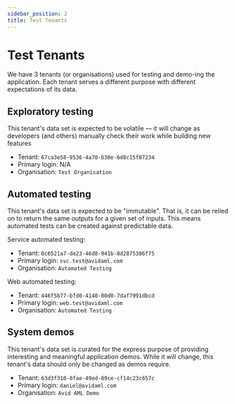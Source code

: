 ```yaml
---
sidebar_position: 2
title: Test Tenants
---
```


# Test Tenants

We have 3 tenants (or organisations) used for testing and demo-ing the application. Each tenant serves a different purpose with different expectations of its data.

## Exploratory testing

This tenant's data set is expected to be volatile — it will change as developers (and others) manually check their work while building new features

* Tenant: `67ca3e58-9536-4a70-b30e-6d8c15f87234`
* Primary login: N/A
* Organisation: `Test Organisation`

## Automated testing

This tenant's data set is expected to be "immutable". That is, it can be relied on to return the same outputs for a given set of inputs. This means automated tests can be created against predictable data.

Service automated testing:

* Tenant: `0c6521a7-de23-46d8-941b-8d2875386f75`
* Primary login: `svc.test@avidaml.com`
* Organisation: `Automated Testing`

Web automated testing:

* Tenant: `446f5b77-bfd0-4140-80d0-7daf7991dbcd`
* Primary login: `web.test@avidaml.com`
* Organisation: `Automated Testing`

## System demos

This tenant's data set is curated for the express purpose of providing interesting and meaningful application demos. While it will change, this tenant's data should only be changed as demos require.

* Tenant: `63d3f310-0fae-49ed-89ce-cf14c23c657c`
* Primary login: `daniel@avidaml.com`
* Organisation: `Avid AML Demo`
